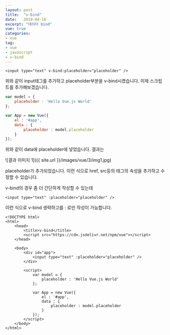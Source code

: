 ```yaml
---
layout: post
title:  "v-bind"
date:   2019-04-16
excerpt: "데이터 bind"
vue: true
categories:
- vue
tag:
- vue
- javascript
- v-bind
---
```


```vue
<input type="text" v-bind:placeholder="placeholder" />
```

위와 같이 input태그를 추가하고 placeholder부분을 v-bind시켰습니다. 이제 스크립트를 추가해보겠습니다.

```javascript
var model = {
    placeholder : 'Hello Vue.js World'
};

var App = new Vue({
    el : '#app',
    data : {
        placeholder : model.placeholder 
    }
});
```

위와 같이 data에 placeholder에 넣었습니다. 결과는

![결과 이미지 1]({{ site.url }}/images/vue/3/img1.jpg)

placeholder가 추가되었습니다. 이런 식으로 href, src등의 태그의 속성을 추가하고 수정할 수 있습니다.

v-bind의 경우 좀 더 간단하게 작성할 수 있는데

```vue
<input type="text" :placeholder="placeholder" />
```

이런 식으로 v-bind 생략하고를 : 로만 작성이 가능합니다.

```vue
<!DOCTYPE html>
<html>
    <head>
        <title>v-bind</title>
        <script src="https://cdn.jsdelivr.net/npm/vue"></script>
    </head>

    <body>
        <div id="app">
            <input type="text" :placeholder="placeholder" />
        </div>

        <script>
            var model = {
                placeholder : 'Hello Vue.js World'
            };

            var App = new Vue({
                el : '#app',
                data : {
                    placeholder : model.placeholder
                }
            });
        </script>
    </body>
</html>
```
